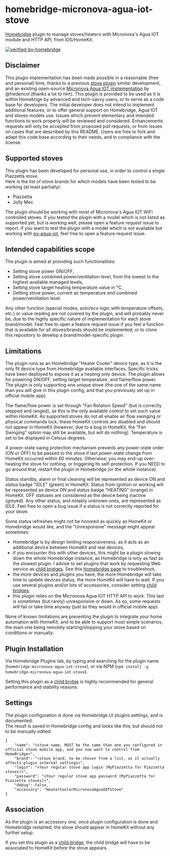 # homebridge-micronova-agua-iot-stove
[Homebridge](https://github.com/homebridge/homebridge/) plugin to manage stoves/heaters with Micronova's Agua IOT module and HTTP API, from iOS/HomeKit.

[![verified-by-homebridge](https://badgen.net/badge/homebridge/verified/purple)](https://github.com/homebridge/homebridge/wiki/Verified-Plugins)

## Disclaimer
This plugin implementation has been made possible in a reasonable (free and personal) time, thanks to a previous [stove plugin](https://github.com/securechicken/homebridge-piazzetta-stove-simple) similar development, and an existing open-source [Micronova Agua IOT implementation](https://github.com/fredericvl/py-agua-iot) by @fredericvl (thanks a lot to him). This plugin is provided to be used as it is within Homebrige by advanced and tech-savvy users, or to serve as a code base for developers. The initial developer does not intend to implement additional features, or to offer general support on Homebridge, Agua IOT and stoves models use. Issues which prevent elementary and intended functions to work properly will be reviewed and considered. Enhancements requests will only be accepted from proposed pull requests, or from issues on cases that are described by this README. Users are free to fork and adapt this code base according to their needs, and in compliance with the license.

## Supported stoves
This plugin has been developed for personal use, in order to control a single Piazzetta stove.  
Here is the list of stove brands for which models have been tested to be working (at least partially):
- Piazzetta
- Jolly Mec

The plugin should be working with most of Micronova's Agua IOT WiFi controlled stoves. If you tested the plugin with a model which is not listed as supported yet, but is working well, please open a feature request issue to report. If you want to test the plugin with a model which is not available but working with [py-agua-iot](https://github.com/fredericvl/py-agua-iot), feel free to open a feature request issue.  

## Intended capabilities scope
The plugin is aimed at providing such functionalities:
- Setting stove power ON/OFF,
- Setting stove combined power/ventilation level, from the lowest to the highest available managed levels,
- Setting stove target heating temperature value in °C,
- Getting stove power, current air temperature and combined power/ventilation level.

Any other function (special modes, auto/eco logic with temperature offsets, etc.) or value reading are not covered by the plugin, and will probably never be, due to the highly specific nature of implementation for each stove brand/model. Feel free to open a feature request issue if you feel a function that is available for all stoves/brands should be implemented; or to clone this repository to develop a brand/model-specific plugin.

## Limitations
The plugin runs as an Homebridge "Heater Cooler" device type, as it is the only fit device type from Homebridge available interfaces. Specific tricks have been deployed to expose it as a heating only device. The plugin allows for powering ON/OFF, setting target temperature, and flame/flow power. The plugin is only supporting one unique stove (the one of the same name than you will give in this plugin config, and that you previously set up in official mobile app).

The flame/flow power is set through "Fan Rotation Speed" (but is correctly stepped and ranged), as this is the only available control to set such value within HomeKit. As supported stoves do not all enable air flow swinging or physical commands lock, these HomeKit controls are disabled and should not appear in HomeKit (however, due to a bug in HomeKit, the "Fan Swinging" option may still be available, but will do nothing). Temperature is set to be displayed in Celsius degrees.

A power-state swing protection mechanism prevents any power-state order (ON or OFF) to be passed to the stove if last power-state change from HomeKit occurred within 60 minutes. Otherwise, you may end-up over-heating the stove for nothing, or triggering its self-protection. If you NEED to go around that, restart the plugin in Homebridge (or the whole instance). 

Status standby, alarm or final cleaning will be represented as device ON and status badge "IDLE" (green) in HomeKit. Status from ignition or working will be represented as device ON and status badge "HEATING" (orange) in HomeKit. OFF statuses are considered as the device being inactive (greyed). Any other status, and notably unknown ones, are represented as IDLE. Feel free to open a bug issue if a status is not correctly reported for your stove.

Some status refreshes might not be honored as quickly as HomeKit or Homebridge would like, and the "Unresponsive" message might appear sometimes:
- Homebridge is by design limiting responsiveness, as it acts as an additional device between HomeKit and real devices,
- if you encounter this with other devices, this might be a plugin slowing down the whole Homebridge instance, as Homebridge is only as fast as the slowest plugin. I advise to set plugins that work by requesting Web service as [child bridges](https://github.com/homebridge/homebridge/wiki/Child-Bridges). See this [Homebridge page](https://github.com/homebridge/homebridge/wiki/Characteristic-Warnings) to troubleshoot,
- the more devices and plugins you have, the more Homebridge will take time to update devices status, the more HomeKit will have to wait. If you use several plugins and/or lots of accessories, consider setting [child bridges](https://github.com/homebridge/homebridge/wiki/Child-Bridges),
- this plugin relies on the Micronova Agua IOT HTTP API to work. This last is sometimes (but rarely) unresponsive or down. As so, some requests will fail or take time anyway (just as they would in official mobile app).

None of known limitations are preventing the plugin to integrate your home automation with HomeKit, and to be able to support most simple scenarios, the main one being remotely starting/stopping your stove based on conditions or manually.

## Plugin Installation
Via Homebridge Plugins tab, by typing and searching for the plugin name (`homebridge-micronova-agua-iot-stove`), or via NPM (`npm install -g homebridge-micronova-agua-iot-stove`).

Setting this plugin as a [child bridge](https://github.com/homebridge/homebridge/wiki/Child-Bridges) is highly recommended for general performance and stability reasons.

## Settings
The plugin configuration is done via Homebridge UI plugins settings, and is documented.  
The result is saved in Homebridge config and looks like this, but should not to be manually edited:
```
{
    "name": "<stove name, MUST be the same than one you configured in official stove mobile app, and you now want to control from HomeBridge>",
    "brand": "<stove brand, to be chosen from a list, as it actually affects plugin internal settings>",
    "login": "<Your regular stove app login (MyPiazzetta for Piazzetta stoves)>",
    "password": "<Your regular stove app password (MyPiazzetta for Piazzetta stoves)>",
    "debug": false,
    "accessory": "HeaterCoolerMicronovaAguaIOTStove"
}
```

## Association
As the plugin is an accessory one, once plugin configuration is done and Homebridge restarted, the stove should appear in HomeKit without any further setup.  

If you set this plugin as a [child bridge](https://github.com/homebridge/homebridge/wiki/Child-Bridges), the child bridge will have to be associated to HomeKit before the stove appears.
